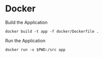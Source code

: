 # Docker

Build the Application

``docker build -t app -f docker/Dockerfile .``

Run the Application

``docker run -v $PWD:/src app``
